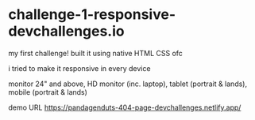 # challenge-1-responsive-devchallenges.io

my first challenge! built it using native HTML CSS ofc

i tried to make it responsive in every device

monitor 24" and above, HD monitor (inc. laptop), tablet (portrait & lands), mobile (portrait & lands)

demo URL https://pandagenduts-404-page-devchallenges.netlify.app/
